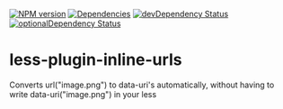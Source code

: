 [![NPM version](https://badge.fury.io/js/less-plugin-inline-urls.svg)](http://badge.fury.io/js/less-plugin-inline-urls) [![Dependencies](https://david-dm.org/less/less-plugin-inline-urls.svg)](https://david-dm.org/less/less-plugin-inline-urls) [![devDependency Status](https://david-dm.org/less/less-plugin-inline-urls/dev-status.svg)](https://david-dm.org/less/less-plugin-inline-urls#info=devDependencies) [![optionalDependency Status](https://david-dm.org/less/less-plugin-inline-urls/optional-status.svg)](https://david-dm.org/less/less-plugin-inline-urls#info=optionalDependencies)

less-plugin-inline-urls
=======================

Converts url("image.png") to data-uri's automatically, without having to write data-uri("image.png") in your less
